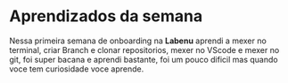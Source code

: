 # Aprendizados da semana

Nessa primeira semana de onboarding na **Labenu** aprendi a mexer no terminal, criar Branch e clonar repositorios, mexer no VScode e mexer no git, foi super bacana e aprendi bastante, foi um pouco dificil mas quando voce tem curiosidade voce aprende.


